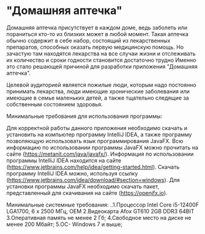 # "Домашняя аптечка"

 Домашняя аптечка присутствует в каждом доме, ведь заболеть или пораниться кто-то из близких может в любой момент.
Такая аптечка обычно содержит в себе набор, состоящий из лекарственных препаратов, способных оказать первую медицинскую помощь. 
Но зачастую там находятся лекарства на все случаи жизни и отслеживать их количество и сроки годности становится достаточно трудно
Именно это стало решающей причиной для разработки приложения "Домашняя аптечка".

 Целевой аудиторией является пожилые люди, которым надо постоянно принимать лекарства,
люди имеющие хронические заболевания или имеющие в семье маленьких детей, а также тщательно следящие за собственным состоянием здоровья.

Минимальные требования для использования программы:

 Для корректной работы данного приложения необходимо скачать и установить на компьютер программу IntelliJ IDEA,
а также программу позволяющую использовать язык программирования JavaFX. Всю информацию по использовании программы JavaFX можно прочитать на сайте 
(https://metanit.com/java/javafx/).
 Информация по использовании программы IntelliJ IDEA находится на сайте (https://www.jetbrains.com/help/idea/getting-started.html).
Скачать программу IntelliJ IDEA можно, используя ссылку (https://www.jetbrains.com/idea/download/#section=windows).
Для установки программы JavaFX необходимо скачать пакет, представленный для скачивания на сайте (https://openjfx.io).

Минимальные системные требования:
..1.Процессор Intel Core i5-12400F LGA1700, 6 x 2500 МГц, OEM
2.Видеокарта Afox GT610 2GB DDR3 64BIT
3.Оперативная память не менее 2 Гб;
4.Свободное место на диске не менее 200 Мбайт;
5.ОС- Windows 7 и выше;
